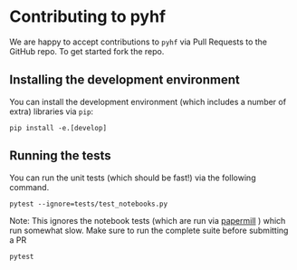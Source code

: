 # Contributing to pyhf

We are happy to accept contributions to `pyhf` via Pull Requests to the GitHub repo. To get started fork the repo.

## Installing the development environment

You can install the development environment (which includes a number of extra) libraries via `pip`:

```
pip install -e.[develop]
```

## Running the tests

You can run the unit tests (which should be fast!) via the following command.

```
pytest --ignore=tests/test_notebooks.py
```

Note: This ignores the notebook tests (which are run via [papermill](https://github.com/nteract/papermill) ) which run somewhat slow.
Make sure to run the complete suite before submitting a PR

```
pytest
```
